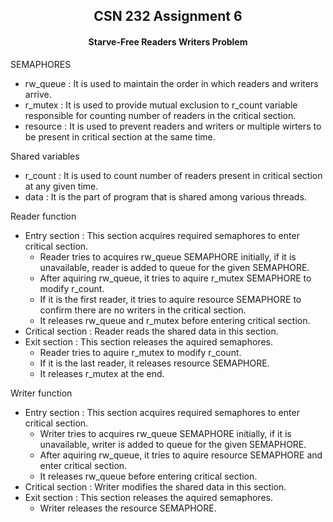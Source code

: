 <h2 align=center> CSN 232 Assignment 6 </h2>

<h4 align=center> Starve-Free Readers Writers Problem </h4>

SEMAPHORES 
- rw_queue : It is used to maintain the order in which readers and writers arrive.
- r_mutex : It is used to provide mutual exclusion to r_count variable responsible for counting number of readers in the critical section.
- resource : It is used to prevent readers and writers  or multiple wirters to be present in critical section at the same time.

Shared variables
- r_count : It is used to count number of readers present in critical section at any given time.
- data : It is the part of program that is shared among various threads.

Reader function
- Entry section : This section acquires required semaphores to enter critical section.
  - Reader tries to acquires rw_queue SEMAPHORE initially, if it is unavailable, reader is added to queue for the given SEMAPHORE.
  - After aquiring rw_queue, it tries to aquire r_mutex SEMAPHORE to modify r_count.
  - If it is the first reader, it tries to aquire resource SEMAPHORE to confirm there are no writers in the critical section.
  - It releases rw_queue and r_mutex before entering critical section.
- Critical section : Reader reads the shared data in this section.
- Exit section : This section releases the aquired semaphores.
  - Reader tries to aquire r_mutex to modify r_count.
  - If it is the last reader, it releases resource SEMAPHORE.
  - It releases r_mutex at the end.

Writer function
- Entry section : This section acquires required semaphores to enter critical section.
  - Writer tries to acquires rw_queue SEMAPHORE initially, if it is unavailable, writer is added to queue for the given SEMAPHORE.
  - After aquiring rw_queue, it tries to aquire resource SEMAPHORE and enter critical section.
  - It releases rw_queue before entering critical section.
- Critical section : Writer modifies the shared data in this section.
- Exit section : This section releases the aquired semaphores.
  - Writer releases the resource SEMAPHORE.
